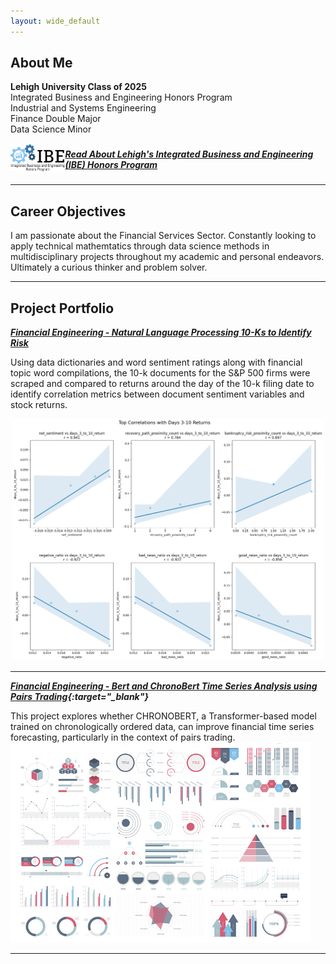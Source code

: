 ```yaml
---
layout: wide_default
---
```

## About Me
**Lehigh University Class of 2025**
<br>
Integrated Business and Engineering Honors Program
<br>
Industrial and Systems Engineering
<br>
Finance Double Major
<br>
Data Science Minor
<br>
<div style="display: flex; align-items: center; margin-bottom: 15px;">
  <a href="https://ibe.lehigh.edu/welcome-lehighs-ibe-honors-program">
    <img src="/images/IBE logo.png" alt="IBE Logo" style="width: 100px; margin-right: 15px;">
  </a>
  <span>
    <a href="https://ibe.lehigh.edu/welcome-lehighs-ibe-honors-program">
      <strong><em>Read About Lehigh's Integrated Business and Engineering (IBE) Honors Program</em></strong>
    </a>
  </span>
</div>

---

## Career Objectives

I am passionate about the Financial Services Sector. Constantly looking to apply technical mathemtatics through data science methods in multidisciplinary projects throughout my academic and personal endeavors. Ultimately a curious thinker and problem solver.

---

## Project Portfolio

<!-- You can link to other websites, PDFs in this repo, and other pages in this repo -->

_**[Financial Engineering - Natural Language Processing 10-Ks to Identify Risk](report.md)**_

<!-- You can show off your midterm analysis by moving the report components and output into this file. Or... -->
Using data dictionaries and word sentiment ratings along with financial topic word compilations, the 10-k documents for the S&P 500 firms were scraped and compared to returns around the day of the 10-k filing date to identify correlation metrics between document sentiment variables and stock returns.
<p align = "center">
    <img src="images/output6.png" alt="img" style="width: 500px"/>
</p>

---

_**[Financial Engineering - Bert and ChronoBert Time Series Analysis using Pairs Trading](https://chronopairs.streamlit.app/){:target="_blank"}**_

This project explores whether CHRONOBERT, a Transformer-based model trained on chronologically ordered data, can improve financial time series forecasting, particularly in the context of pairs trading.
<img src="images/dummy_thumbnail.jpg?raw=true"/>


<!-- --- -->

<!-- _**[Data Science - Formula 1 Race Predictions](main)**_ -->

<!-- Using historical Formula 1 data, I created a Machine Learning model using Random Forest to predict outcomes of Formula 1 races. -->

<!-- <img src="images/dummy_thumbnail.jpg?raw=true"/> -->

<!-- ---
_**[Financial Optimization - ](main)**_

Insert Project description here... -->

<!-- <img src="images/dummy_thumbnail.jpg?raw=true"/> -->

---

